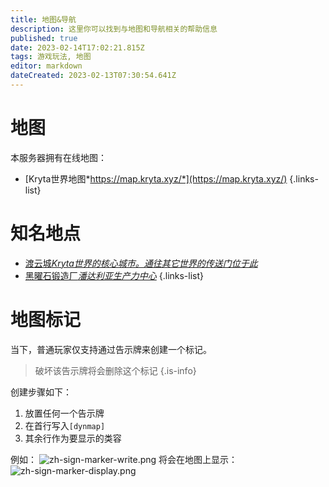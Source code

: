 ```yaml
---
title: 地图&导航
description: 这里你可以找到与地图和导航相关的帮助信息
published: true
date: 2023-02-14T17:02:21.815Z
tags: 游戏玩法, 地图
editor: markdown
dateCreated: 2023-02-13T07:30:54.641Z
---
```


# 地图
本服务器拥有在线地图：
- [Kryta世界地图*https://map.kryta.xyz/*](https://map.kryta.xyz/)
{.links-list}
# 知名地点
- [渡云城*Kryta世界的核心城市。通往其它世界的传送门位于此*](/zh/location/du-yun-cheng)
- [黑曜石锻造厂*潘达利亚生产力中心*](/zh/location/heiyaoshiduanzaochang)
{.links-list}
# 地图标记
当下，普通玩家仅支持通过告示牌来创建一个标记。

> 破坏该告示牌将会删除这个标记
{.is-info}

创建步骤如下：
1. 放置任何一个告示牌
2. 在首行写入`[dynmap]`
3. 其余行作为要显示的类容

例如：
![zh-sign-marker-write.png](/玩法图片说明/zh-sign-marker-write.png)
将会在地图上显示：
![zh-sign-marker-display.png](/玩法图片说明/zh-sign-marker-display.png)
